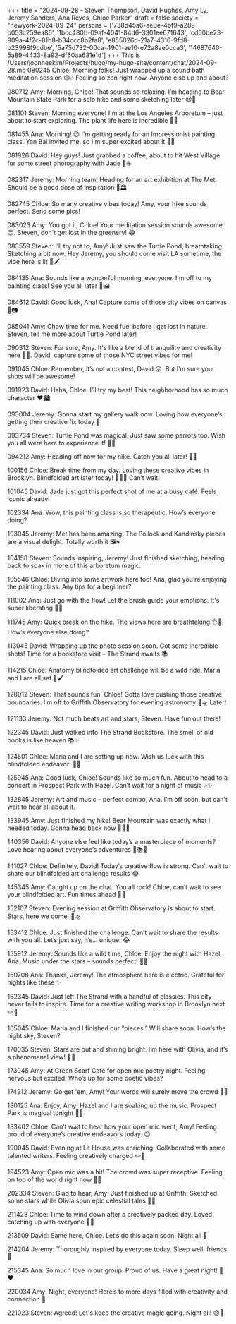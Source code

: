 +++
title = "2024-09-28 - Steven Thompson, David Hughes, Amy Ly, Jeremy Sanders, Ana Reyes, Chloe Parker"
draft = false
society = "newyork-2024-09-24"
persons = ['738d45a6-ae0e-4bf9-a289-b053c259ea86', '1bcc480b-09af-4041-84d6-3301ee671643', 'cd50be23-909a-4f2c-81b8-b34ccc8b2fa8', 'e855026d-21a7-4316-9fd8-b23998f9cdbe', '5a75d732-00ca-4901-ae10-e72a8ae0cca3', '14687640-5a89-4433-8a92-df60aa681e1d']
+++
This is /Users/joonheekim/Projects/hugo/my-hugo-site/content/chat/2024-09-28.md
080245 Chloe: Morning folks! Just wrapped up a sound bath meditation session 😌🎶 Feeling so zen right now. Anyone else up and about?

080712 Amy: Morning, Chloe! That sounds so relaxing. I’m heading to Bear Mountain State Park for a solo hike and some sketching later 😆🎨

081101 Steven: Morning everyone! I'm at the Los Angeles Arboretum – just about to start exploring. The plant life here is incredible 🌴🍃

081455 Ana: Morning! 😊 I'm getting ready for an Impressionist painting class. Yan Bai invited me, so I'm super excited about it 🎨💫

081926 David: Hey guys! Just grabbed a coffee, about to hit West Village for some street photography with Jade 📸☕️

082317 Jeremy: Morning team! Heading for an art exhibition at The Met. Should be a good dose of inspiration 🎨🏛️

082745 Chloe: So many creative vibes today! Amy, your hike sounds perfect. Send some pics!

083023 Amy: You got it, Chloe! Your meditation session sounds awesome 😌. Steven, don't get lost in the greenery! 😂

083559 Steven: I’ll try not to, Amy! Just saw the Turtle Pond, breathtaking. Sketching a bit now. Hey Jeremy, you should come visit LA sometime, the vibe here is lit 🌟🖌️

084135 Ana: Sounds like a wonderful morning, everyone. I'm off to my painting class! See you all later 🌻🖼️

084612 David: Good luck, Ana! Capture some of those city vibes on canvas 🌆📷

085041 Amy: Chow time for me. Need fuel before I get lost in nature. Steven, tell me more about Turtle Pond later!

090312 Steven: For sure, Amy. It's like a blend of tranquility and creativity here 🌿✨. David, capture some of those NYC street vibes for me!

091045 Chloe: Remember, it’s not a contest, David 😜. But I’m sure your shots will be awesome!

091923 David: Haha, Chloe. I’ll try my best! This neighborhood has so much character ❤️🏙️

093004 Jeremy: Gonna start my gallery walk now. Loving how everyone’s getting their creative fix today 💫

093734 Steven: Turtle Pond was magical. Just saw some parrots too. Wish you all were here to experience it! 🌸🦜

094212 Amy: Heading off now for my hike. Catch you all later! 📒🍂

100156 Chloe: Break time from my day. Loving these creative vibes in Brooklyn. Blindfolded art later today! 🎨👩‍🎨 Can’t wait!

101045 David: Jade just got this perfect shot of me at a busy café. Feels iconic already! 

102334 Ana: Wow, this painting class is so therapeutic. How’s everyone doing?

103045 Jeremy: Met has been amazing! The Pollock and Kandinsky pieces are a visual delight. Totally worth it 🖼️🌀

104158 Steven: Sounds inspiring, Jeremy! Just finished sketching, heading back to soak in more of this arboretum magic.

105546 Chloe: Diving into some artwork here too! Ana, glad you’re enjoying the painting class. Any tips for a beginner?

111002 Ana: Just go with the flow! Let the brush guide your emotions. It's super liberating 🎨🌟

111745 Amy: Quick break on the hike. The views here are breathtaking 👌🗻. How’s everyone else doing?

113045 David: Wrapping up the photo session soon. Got some incredible shots! Time for a bookstore visit – The Strand awaits 📚

114215 Chloe: Anatomy blindfolded art challenge will be a wild ride. Maria and I are all set 🎨🖌️ 

120012 Steven: That sounds fun, Chloe! Gotta love pushing those creative boundaries. I’m off to Griffith Observatory for evening astronomy 🌌🛸 Later!

121133 Jeremy: Not much beats art and stars, Steven. Have fun out there! 

122345 David: Just walked into The Strand Bookstore. The smell of old books is like heaven 📚✨

124501 Chloe: Maria and I are setting up now. Wish us luck with this blindfolded endeavor! 🤞🎨

125945 Ana: Good luck, Chloe! Sounds like so much fun. About to head to a concert in Prospect Park with Hazel. Can’t wait for a night of music 🎶✨

132845 Jeremy: Art and music – perfect combo, Ana. I’m off soon, but can't wait to hear all about it.

133945 Amy: Just finished my hike! Bear Mountain was exactly what I needed today. Gonna head back now 🚶‍♀️🍃

140356 David: Anyone else feel like today’s a masterpiece of moments? Love hearing about everyone’s adventures 🎨📚🌌

141027 Chloe: Definitely, David! Today’s creative flow is strong. Can’t wait to share our blindfolded art challenge results 😂

145345 Amy: Caught up on the chat. You all rock! Chloe, can’t wait to see your blindfolded art. Fun times ahead 🌟🎨

152107 Steven: Evening session at Griffith Observatory is about to start. Stars, here we come! 🌟🛸

153412 Chloe: Just finished the challenge. Can’t wait to share the results with you all. Let’s just say, it’s... unique! 😂

155912 Jeremy: Sounds like a wild time, Chloe. Enjoy the night with Hazel, Ana. Music under the stars – sounds perfect! 🌟🎶

160708 Ana: Thanks, Jeremy! The atmosphere here is electric. Grateful for nights like these ✨ 

162345 David: Just left The Strand with a handful of classics. This city never fails to inspire. Time for a creative writing workshop in Brooklyn next ✏️📖

165045 Chloe: Maria and I finished our “pieces.” Will share soon. How’s the night sky, Steven?

170035 Steven: Stars are out and shining bright. I’m here with Olivia, and it’s a phenomenal view! 🌌✨

173045 Amy: At Green Scarf Café for open mic poetry night. Feeling nervous but excited! Who’s up for some poetic vibes?

174212 Jeremy: Go get 'em, Amy! Your words will surely move the crowd 🎤📖

180125 Ana: Enjoy, Amy! Hazel and I are soaking up the music. Prospect Park is magical tonight 🌟🎶

183402 Chloe: Can’t wait to hear how your open mic went, Amy! Feeling proud of everyone’s creative endeavors today. 😊

190045 David: Evening at Lit House was enriching. Collaborated with some talented writers. Feeling creatively charged ✏️🌟

194523 Amy: Open mic was a hit! The crowd was super receptive. Feeling on top of the world right now 🎤✨

202334 Steven: Glad to hear, Amy! Just finished up at Griffith. Sketched some stars while Olivia spun epic celestial tales 🌌📖

211423 Chloe: Time to wind down after a creatively packed day. Loved catching up with everyone 🎨✨

213509 David: Same here, Chloe. Let’s do this again soon. Night all 🌙

214204 Jeremy: Thoroughly inspired by everyone today. Sleep well, friends 🌠

215345 Ana: So much love in our group. Proud of us. Have a great night! 🌌❤️

220034 Amy: Night, everyone! Here’s to more days filled with creativity and connection 💫

221023 Steven: Agreed! Let's keep the creative magic going. Night all! 😊🛌


